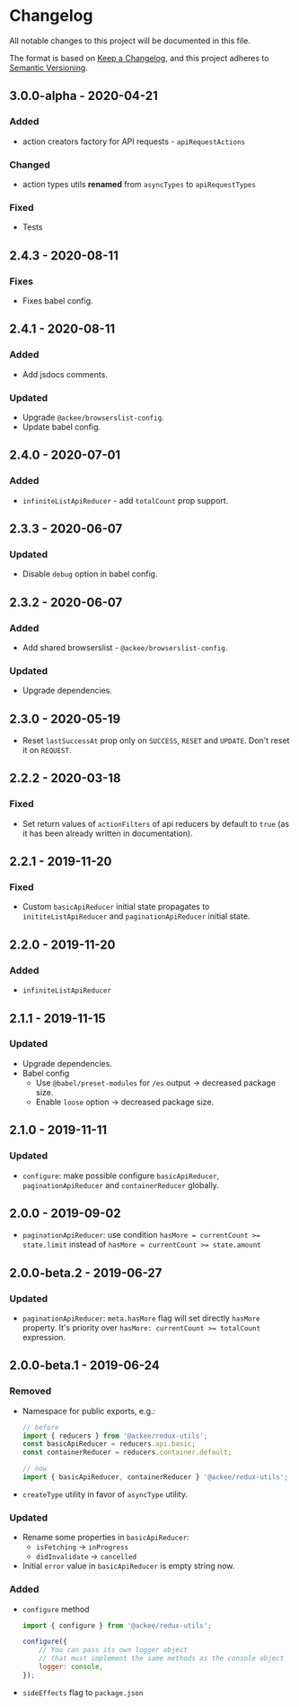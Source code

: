 # Changelog

All notable changes to this project will be documented in this file.

The format is based on [Keep a Changelog](https://keepachangelog.com/en/1.0.0/),
and this project adheres to [Semantic Versioning](https://semver.org/spec/v2.0.0.html).

## 3.0.0-alpha - 2020-04-21

### Added

-   action creators factory for API requests - `apiRequestActions`

### Changed

-   action types utils **renamed** from `asyncTypes` to `apiRequestTypes`

### Fixed

-   Tests
## 2.4.3 - 2020-08-11

### Fixes

-   Fixes babel config.

## 2.4.1 - 2020-08-11

### Added

-   Add jsdocs comments.

### Updated

-   Upgrade `@ackee/browserslist-config`.
-   Update babel config.

## 2.4.0 - 2020-07-01

### Added

-   `infiniteListApiReducer` - add `totalCount` prop support.

## 2.3.3 - 2020-06-07

### Updated

-   Disable `debug` option in babel config.

## 2.3.2 - 2020-06-07

### Added

-   Add shared browserslist - `@ackee/browserslist-config`.

### Updated

-   Upgrade dependencies.

## 2.3.0 - 2020-05-19

-   Reset `lastSuccessAt` prop only on `SUCCESS`, `RESET` and `UPDATE`. Don't reset it on `REQUEST`.

## 2.2.2 - 2020-03-18

### Fixed

-   Set return values of `actionFilters` of api reducers by default to `true` (as it has been already written in documentation).

## 2.2.1 - 2019-11-20

### Fixed

-   Custom `basicApiReducer` initial state propagates to `inititeListApiReducer` and `paginationApiReducer` initial state.

## 2.2.0 - 2019-11-20

### Added

-   `infiniteListApiReducer`

## 2.1.1 - 2019-11-15

### Updated

-   Upgrade dependencies.
-   Babel config
    -   Use `@babel/preset-modules` for `/es` output -> decreased package size.
    -   Enable `loose` option -> decreased package size.

## 2.1.0 - 2019-11-11

### Updated

-   `configure`: make possible configure `basicApiReducer`, `paginationApiReducer` and `containerReducer` globally.

## 2.0.0 - 2019-09-02

-   `paginationApiReducer`: use condition `hasMore = currentCount >= state.limit` instead of `hasMore = currentCount >= state.amount`

## 2.0.0-beta.2 - 2019-06-27

### Updated

-   `paginationApiReducer`: `meta.hasMore` flag will set directly `hasMore` property. It's priority over `hasMore: currentCount >= totalCount` expression.

## 2.0.0-beta.1 - 2019-06-24

### Removed

-   Namespace for public exports, e.g.:

    ```js
    // before
    import { reducers } from '@ackee/redux-utils';
    const basicApiReducer = reducers.api.basic;
    const containerReducer = reducers.container.default;

    // now
    import { basicApiReducer, containerReducer } '@ackee/redux-utils';
    ```

-   `createType` utility in favor of `asyncType` utility.

### Updated

-   Rename some properties in `basicApiReducer`:
    -   `isFetching` -> `inProgress`
    -   `didInvalidate` -> `cancelled`
-   Initial `error` value in `basicApiReducer` is empty string now.

### Added

-   `configure` method

    ```js
    import { configure } from '@ackee/redux-utils';

    configure({
        // You can pass its own logger object
        // that must implement the same methods as the console object
        logger: console,
    });
    ```

-   `sideEffects` flag to `package.json`
